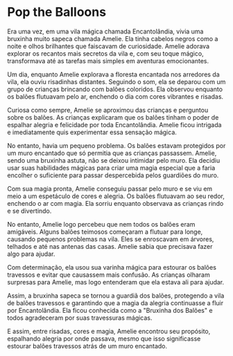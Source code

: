 
# Pop the Balloons

Era uma vez, em uma vila mágica chamada Encantolândia, vivia uma bruxinha muito sapeca chamada Amelie. Ela tinha cabelos negros como a noite e olhos brilhantes que faiscavam de curiosidade. Amelie adorava explorar os recantos mais secretos da vila e, com seu toque mágico, transformava até as tarefas mais simples em aventuras emocionantes.

Um dia, enquanto Amelie explorava a floresta encantada nos arredores da vila, ela ouviu risadinhas distantes. Seguindo o som, ela se deparou com um grupo de crianças brincando com balões coloridos. Ela observou enquanto os balões flutuavam pelo ar, enchendo o dia com cores vibrantes e risadas.

Curiosa como sempre, Amelie se aproximou das crianças e perguntou sobre os balões. As crianças explicaram que os balões tinham o poder de espalhar alegria e felicidade por toda Encantolândia. Amelie ficou intrigada e imediatamente quis experimentar essa sensação mágica.

No entanto, havia um pequeno problema. Os balões estavam protegidos por um muro encantado que só permitia que as crianças passassem. Amelie, sendo uma bruxinha astuta, não se deixou intimidar pelo muro. Ela decidiu usar suas habilidades mágicas para criar uma magia especial que a faria encolher o suficiente para passar despercebida pelos guardiões do muro.

Com sua magia pronta, Amelie conseguiu passar pelo muro e se viu em meio a um espetáculo de cores e alegria. Os balões flutuavam ao seu redor, enchendo o ar com magia. Ela sorriu enquanto observava as crianças rindo e se divertindo.

No entanto, Amelie logo percebeu que nem todos os balões eram amigáveis. Alguns balões teimosos começaram a flutuar para longe, causando pequenos problemas na vila. Eles se enroscavam em árvores, telhados e até nas antenas das casas. Amelie sabia que precisava fazer algo para ajudar.

Com determinação, ela usou sua varinha mágica para estourar os balões travessos e evitar que causassem mais confusão. As crianças olharam surpresas para Amelie, mas logo entenderam que ela estava ali para ajudar.

Assim, a bruxinha sapeca se tornou a guardiã dos balões, protegendo a vila de balões travessos e garantindo que a magia da alegria continuasse a fluir por Encantolândia. Ela ficou conhecida como a "Bruxinha dos Balões" e todos agradeceram por suas travessuras mágicas.

E assim, entre risadas, cores e magia, Amelie encontrou seu propósito, espalhando alegria por onde passava, mesmo que isso significasse estourar balões travessos atrás de um muro encantado.
